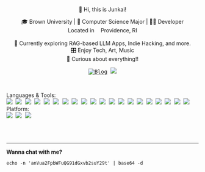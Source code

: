 <p align="center">
  👋 Hi, this is Junkai!
  <p align="center">
    🎓 Brown University | 🧪 Computer Science Major |  👨‍💻 Developer <br/>
    Located in <img src="https://cdn-icons-png.flaticon.com/128/197/197484.png" width="13"/>Providence, RI <br/>
    <br/>
    🌱 Currently exploring RAG-based LLM Apps, Indie Hacking, and more.<br/>
    🎛 Enjoy Tech, Art, Music <br/>
    🤩 Curious about everything!!
  </p>

  <p align="center"><kbd>
    <a href="https://junkaiman.com"><img src="https://img.shields.io/badge/junkaiman.com-blog-ffffff.svg?style=social" alt="Blog"></a>
    <a href="https://www.linkedin.com/in/junkaiman/"><img src="https://img.shields.io/badge/linkedin-%230077B5.svg?style=flat&logo=linkedin&logoColor=white"></a>
    </kbd>
  </p>
  <br/>
  <p align="left">
    Languages & Tools: <br/>
    <kbd>
    <img src="https://img.shields.io/badge/typescript-%23007ACC.svg?style=flat&logo=typescript&logoColor=white">
    <img src="https://img.shields.io/badge/javascript-%23323330.svg?style=flat&logo=javascript&logoColor=%23F7DF1E">
    <img src="https://img.shields.io/badge/react-%2320232a.svg?style=flat&logo=react&logoColor=%2361DAFB">
    <img src="https://img.shields.io/badge/redux-%23593d88.svg?style=flat&logo=redux&logoColor=white">
    <img src="https://img.shields.io/badge/vuejs-%2335495e.svg?style=flat&logo=vuedotjs&logoColor=%234FC08D">
    <img src="https://img.shields.io/badge/html5-%23E34F26.svg?style=flat&logo=html5&logoColor=white">
    <img src="https://img.shields.io/badge/css3-%231572B6.svg?style=flat&logo=css3&logoColor=white">
    <img src="https://img.shields.io/badge/tailwindcss-%2338B2AC.svg?style=flat&logo=tailwind-css&logoColor=white">
    <img src="https://img.shields.io/badge/python-3670A0?style=flat&logo=python&logoColor=ffdd54">
    <img src="https://img.shields.io/badge/java-%23ED8B00.svg?style=flat&logo=openjdk&logoColor=white">
    <img src="https://img.shields.io/badge/c++-%2300599C.svg?style=flat&logo=c%2B%2B&logoColor=white">
    <img src="https://img.shields.io/badge/node.js-6DA55F?style=flat&logo=node.js&logoColor=white">
    <img src="https://img.shields.io/badge/express.js-%23404d59.svg?style=flat&logo=express&logoColor=%2361DAFB">
    <img src="https://img.shields.io/badge/jupyter-%23FA0F00.svg?style=flat&logo=jupyter&logoColor=white">
    <img src="https://img.shields.io/badge/docker-%230db7ed.svg?style=flat&logo=docker&logoColor=white">
    <img src="https://img.shields.io/badge/MongoDB-%234ea94b.svg?style=flat&logo=mongodb&logoColor=white">
    <img src="https://img.shields.io/badge/nginx-%23009639.svg?style=flat&logo=nginx&logoColor=white">
    <img src="https://img.shields.io/badge/scikit--learn-%23F7931E.svg?style=flat&logo=scikit-learn&logoColor=white">
    <img src="https://img.shields.io/badge/Plotly-%233F4F75.svg?style=flat&logo=plotly&logoColor=white">
    <img src="https://img.shields.io/badge/latex-%23008080.svg?style=flat&logo=latex&logoColor=white">
    </kbd>
    <br/>
    Platform: <br/>
    <kbd>
    <img src="https://img.shields.io/badge/mac%20os-000000?style=flat&logo=macos&logoColor=F0F0F0">
    <img src="https://img.shields.io/badge/iOS-000000?style=flat&logo=ios&logoColor=white">
    <img src="https://img.shields.io/badge/Ubuntu-E95420?style=flat&logo=ubuntu&logoColor=white">
    </kbd>
  </p>
  <br/>

  <div align="center">
<!--     <div>
        <a href="https://coderstats.net/github/#junkaiman">
        <img src="https://github-readme-stats.vercel.app/api?username=junkaiman&bg_color=30,e96443,904e95&title_color=fff&text_color=fff" />
        </a>
    </div> -->
  </div>
  <br/>
  <hr/>
  <p>
    <b>Wanna chat with me?</b>
  </p>
    <code>echo -n 'anVua2FpbWFuQG91dGxvb2suY29t' | base64 -d</code>
</p>
